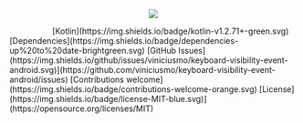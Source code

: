 <p align="center">
  <img src="https://raw.githubusercontent.com/viniciusmo/keyboard-visibility-event-android/master/logo.png"/>
</p>
&nbsp;&nbsp;&nbsp;&nbsp;&nbsp;&nbsp;&nbsp;&nbsp;&nbsp;&nbsp;&nbsp;&nbsp;&nbsp;&nbsp;&nbsp;&nbsp;&nbsp;&nbsp;
[Kotlin](https://img.shields.io/badge/kotlin-v1.2.71+-green.svg)
[Dependencies](https://img.shields.io/badge/dependencies-up%20to%20date-brightgreen.svg)
[GitHub Issues](https://img.shields.io/github/issues/viniciusmo/keyboard-visibility-event-android.svg)](https://github.com/viniciusmo/keyboard-visibility-event-android/issues)
[Contributions welcome](https://img.shields.io/badge/contributions-welcome-orange.svg)
[License](https://img.shields.io/badge/license-MIT-blue.svg)](https://opensource.org/licenses/MIT)